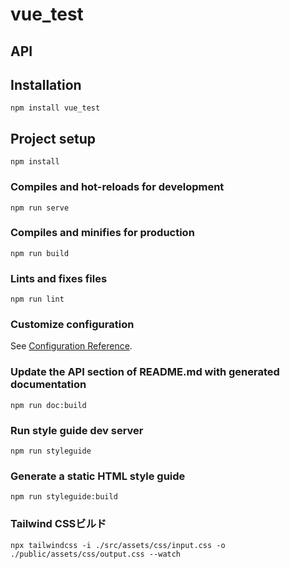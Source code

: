 
# vue_test

## API

## Installation
```
npm install vue_test
```

## Project setup
```
npm install
```

### Compiles and hot-reloads for development
```
npm run serve
```

### Compiles and minifies for production
```
npm run build
```

### Lints and fixes files
```
npm run lint
```

### Customize configuration
See [Configuration Reference](https://cli.vuejs.org/config/).

### Update the API section of README.md with generated documentation
```
npm run doc:build
```

### Run style guide dev server
```
npm run styleguide
```

### Generate a static HTML style guide
```
npm run styleguide:build
```

### Tailwind CSSビルド
```
npx tailwindcss -i ./src/assets/css/input.css -o ./public/assets/css/output.css --watch
```
